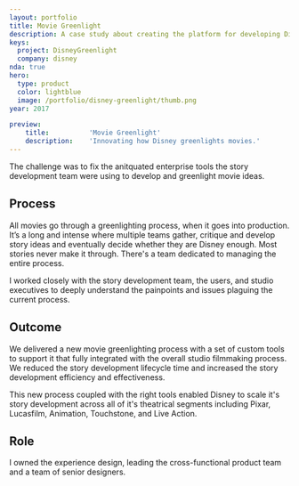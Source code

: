 ```yaml
---
layout: portfolio
title: Movie Greenlight
description: A case study about creating the platform for developing Disney theatrical stories.
keys:
  project: DisneyGreenlight
  company: disney
nda: true
hero:
  type: product
  color: lightblue
  image: /portfolio/disney-greenlight/thumb.png
year: 2017

preview:
    title:          'Movie Greenlight'
    description:    'Innovating how Disney greenlights movies.'
---
```


The challenge was to fix the anitquated enterprise tools the story development team were using to develop and greenlight movie ideas.

## Process
All movies go through a greenlighting process, when it goes into production. It’s a long and intense where multiple teams gather, critique and develop story ideas and eventually decide whether they are Disney enough. Most stories never make it through. There's a team dedicated to managing the entire process.

I worked closely with the story development team, the users, and studio executives to deeply understand the painpoints and issues plaguing the current process.

## Outcome
We delivered a new movie greenlighting process with a set of custom tools to support it that fully integrated with the overall studio filmmaking process. We reduced the story development lifecycle time and increased the story development efficiency and effectiveness.

This new process coupled with the right tools enabled Disney to scale it's story development across all of it's theatrical segments including Pixar, Lucasfilm, Animation, Touchstone, and Live Action.

## Role
I owned the experience design, leading the cross-functional product team and a team of senior designers.